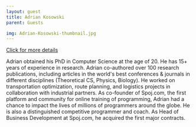 ```yaml
---
layout: guest
title: Adrian Kosowski
parent: Guests

img: Adrian-Kosowski-thumbnail.jpg
---
```




<div class="badge-base LI-profile-badge" data-locale="en_US" data-size="medium" data-theme="light" data-type="VERTICAL" data-vanity="kosowski" data-version="v1"><a class="badge-base__link LI-simple-link" href="https://www.linkedin.com/in/kosowski?trk=profile-badge">Click for more details</a></div>



Adrian obtained his PhD in Computer Science at the age of 20. He has 15+ years of experience in research. Adrian co-authored over 100 research publications, including articles in the world&#39;s best conferences &amp; journals in different disciplines (Theoretical CS, Physics, Biology). He worked on transportation optimization, route planning, and logistics projects in collaboration with industrial partners. As co-founder of Spoj.com, the first platform and community for online training of programming, Adrian had a chance to impact the lives of millions of programmers around the globe. He is also a distinguished competitive programmer and coach. As Head of Business Development at Spoj.com, he acquired the first major contracts.

